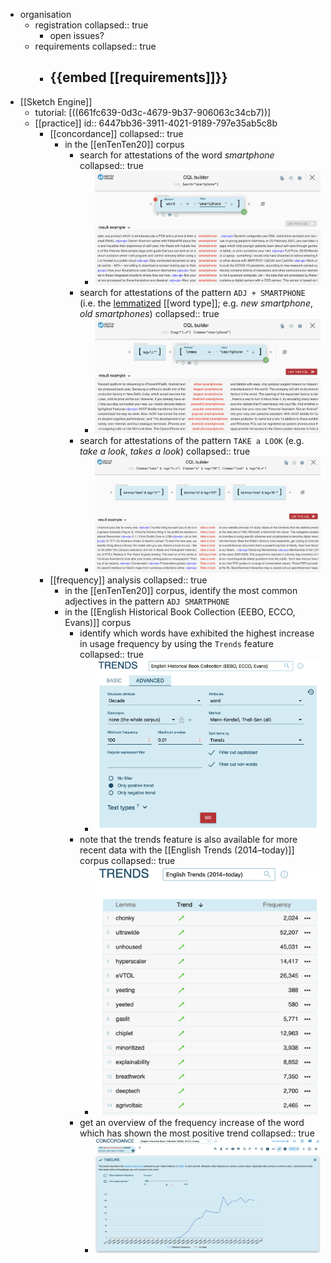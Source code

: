 - organisation
	- registration
	  collapsed:: true
		- open issues?
	- requirements
	  collapsed:: true
		- {{embed [[requirements]]}}
			-
- [[Sketch Engine]]
	- tutorial: [((661fc639-0d3c-4679-9b37-906063c34cb7))]
	- [[practice]]
	  id:: 6447bb36-3911-4021-9189-797e35ab5c8b
		- [[concordance]]
		  collapsed:: true
			- in the [[enTenTen20]] corpus
				- search for attestations of the word *smartphone*
				  collapsed:: true
					- ![image.png](../assets/image_1714135485736_0.png)
				- search for attestations of the pattern `ADJ + SMARTPHONE` (i.e. the [lemmatized]([[lemmatization]]) [[word type]]; e.g. *new smartphone*, *old smartphones*)
				  collapsed:: true
					- ![image.png](../assets/image_1714135531347_0.png)
				- search for attestations of the pattern `TAKE a LOOK` (e.g. *take a look*, *takes a look*)
				  collapsed:: true
					- ![image.png](../assets/image_1714135724414_0.png)
		- [[frequency]] analysis
		  collapsed:: true
			- in the [[enTenTen20]] corpus, identify the most common adjectives in the pattern `ADJ SMARTPHONE`
			- in the [[English Historical Book Collection (EEBO, ECCO, Evans)]] corpus
				- identify which words have exhibited the highest increase in usage frequency by using the `Trends` feature
				  collapsed:: true
					- ![image.png](../assets/image_1714687353581_0.png)
				- note that the trends feature is also available for more recent data with the [[English Trends (2014–today)]] corpus
				  collapsed:: true
					- ![image.png](../assets/image_1714688137988_0.png)
				- get an overview of the frequency increase of the word which has shown the most positive trend
				  collapsed:: true
					- ![image.png](../assets/image_1714688825574_0.png)